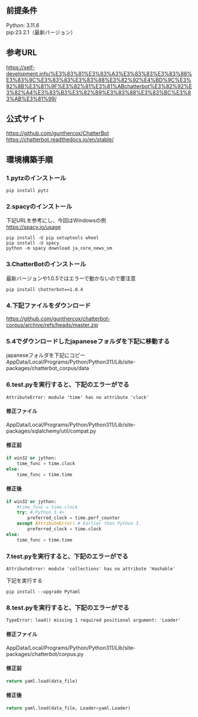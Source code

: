 ## 前提条件
Python: 3.11.6<br>
pip:23.2.1（最新バージョン）

## 参考URL
https://self-development.info/%E3%83%81%E3%83%A3%E3%83%83%E3%83%88%E3%83%9C%E3%83%83%E3%83%88%E3%82%92%E4%BD%9C%E3%82%8B%E3%81%9F%E3%82%81%E3%81%ABchatterbot%E3%82%92%E3%82%A4%E3%83%B3%E3%82%B9%E3%83%88%E3%83%BC%E3%83%AB%E3%81%99/

## 公式サイト
https://github.com/gunthercox/ChatterBot
https://chatterbot.readthedocs.io/en/stable/

## 環境構築手順
### 1.pytzのインストール
```
pip install pytz
```

### 2.spacyのインストール
下記URLを参考にし、今回はWindowsの例<br>
https://spacy.io/usage
```
pip install -U pip setuptools wheel
pip install -U spacy
python -m spacy download ja_core_news_sm
```

### 3.ChatterBotのインストール
最新バージョンや1.0.5ではエラーで動かないので要注意
```
pip install chatterbot==1.0.4
```

### 4.下記ファイルをダウンロード
https://github.com/gunthercox/chatterbot-corpus/archive/refs/heads/master.zip

### 5.4でダウンロードしたjapaneseフォルダを下記に移動する
japaneseフォルダを下記にコピー
AppData/Local/Programs/Python/Python311/Lib/site-packages/chatterbot_corpus/data

### 6.test.pyを実行すると、下記のエラーがでる
```
AttributeError: module 'time' has no attribute 'clock'
```
#### 修正ファイル
AppData/Local/Programs/Python/Python311/Lib/site-packages/sqlalchemy/util/compat.py
#### 修正前
```py
if win32 or jython:
    time_func = time.clock
else:
    time_func = time.time
```
#### 修正後
```py
if win32 or jython:
    #time_func = time.clock
    try: # Python 3.4+
        preferred_clock = time.perf_counter
    except AttributeError: # Earlier than Python 3.
        preferred_clock = time.clock
else:
    time_func = time.time
```

### 7.test.pyを実行すると、下記のエラーがでる
```
AttributeError: module 'collections' has no attribute 'Hashable'
```
下記を実行する
```
pip install --upgrade PyYaml
```

### 8.test.pyを実行すると、下記のエラーがでる
```
TypeError: load() missing 1 required positional argument: 'Loader'
```
#### 修正ファイル
AppData/Local/Programs/Python/Python311/Lib/site-packages/chatterbot/corpus.py
#### 修正前
```py
return yaml.load(data_file)
```
#### 修正後
```py
return yaml.load(data_file, Loader=yaml.Loader)
```

